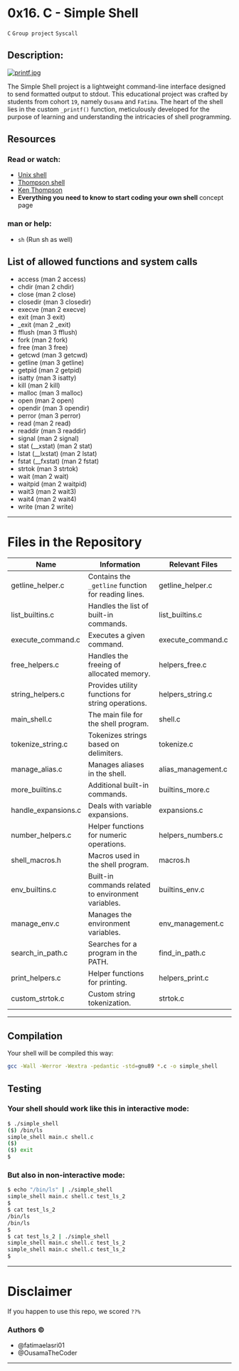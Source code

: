 # 0x16. C - Simple Shell
`C` `Group project` `Syscall`

## Description:

[![printf.jpg](https://i.ibb.co/Kz8mLRm/printf.png)](https://ibb.co/yBxVYGV)

The Simple Shell project is a lightweight command-line interface designed to send formatted output to stdout. This educational project was crafted by students from cohort `19`, namely `Ousama` and `Fatima`. The heart of the shell lies in the custom `_printf()` function, meticulously developed for the purpose of learning and understanding the intricacies of shell programming.

## Resources
### Read or watch:

- [Unix shell](https://en.wikipedia.org/wiki/Unix_shell)
- [Thompson shell](https://en.wikipedia.org/wiki/Thompson_shell)
- [Ken Thompson](https://en.wikipedia.org/wiki/Ken_Thompson)
- **Everything you need to know to start coding your own shell** concept page

### man or help:

- `sh` (Run sh as well)

## List of allowed functions and system calls

- access (man 2 access)
- chdir (man 2 chdir)
- close (man 2 close)
- closedir (man 3 closedir)
- execve (man 2 execve)
- exit (man 3 exit)
- _exit (man 2 _exit)
- fflush (man 3 fflush)
- fork (man 2 fork)
- free (man 3 free)
- getcwd (man 3 getcwd)
- getline (man 3 getline)
- getpid (man 2 getpid)
- isatty (man 3 isatty)
- kill (man 2 kill)
- malloc (man 3 malloc)
- open (man 2 open)
- opendir (man 3 opendir)
- perror (man 3 perror)
- read (man 2 read)
- readdir (man 3 readdir)
- signal (man 2 signal)
- stat (__xstat) (man 2 stat)
- lstat (__lxstat) (man 2 lstat)
- fstat (__fxstat) (man 2 fstat)
- strtok (man 3 strtok)
- wait (man 2 wait)
- waitpid (man 2 waitpid)
- wait3 (man 2 wait3)
- wait4 (man 2 wait4)
- write (man 2 write)

---

# Files in the Repository

| Name                   | Information                                          | Relevant Files                          |
|------------------------|------------------------------------------------------|-----------------------------------------|
| getline_helper.c       | Contains the `_getline` function for reading lines. | getline_helper.c                        |
| list_builtins.c        | Handles the list of built-in commands.               | list_builtins.c                        |
| execute_command.c      | Executes a given command.                            | execute_command.c                      |
| free_helpers.c         | Handles the freeing of allocated memory.             | helpers_free.c                         |
| string_helpers.c       | Provides utility functions for string operations.   | helpers_string.c                       |
| main_shell.c           | The main file for the shell program.                 | shell.c                                |
| tokenize_string.c      | Tokenizes strings based on delimiters.               | tokenize.c                             |
| manage_alias.c         | Manages aliases in the shell.                        | alias_management.c                     |
| more_builtins.c        | Additional built-in commands.                        | builtins_more.c                        |
| handle_expansions.c    | Deals with variable expansions.                      | expansions.c                           |
| number_helpers.c       | Helper functions for numeric operations.             | helpers_numbers.c                      |
| shell_macros.h         | Macros used in the shell program.                    | macros.h                               |
| env_builtins.c         | Built-in commands related to environment variables. | builtins_env.c                         |
| manage_env.c           | Manages the environment variables.                   | env_management.c                      |
| search_in_path.c       | Searches for a program in the PATH.                   | find_in_path.c                         |
| print_helpers.c        | Helper functions for printing.                       | helpers_print.c                        |
| custom_strtok.c        | Custom string tokenization.                          | strtok.c                               |

---

## Compilation

Your shell will be compiled this way:

```bash
gcc -Wall -Werror -Wextra -pedantic -std=gnu89 *.c -o simple_shell
```

## Testing

### Your shell should work like this in interactive mode:

```bash
$ ./simple_shell
($) /bin/ls
simple_shell main.c shell.c
($)
($) exit
$
```

### But also in non-interactive mode:

```bash
$ echo "/bin/ls" | ./simple_shell
simple_shell main.c shell.c test_ls_2
$
$ cat test_ls_2
/bin/ls
/bin/ls
$
$ cat test_ls_2 | ./simple_shell
simple_shell main.c shell.c test_ls_2
simple_shell main.c shell.c test_ls_2
$
```
---
# Disclaimer
If you happen to use this repo, we scored `??%`
### Authors &copy;

- @fatimaelasri01
- @OusamaTheCoder
---
